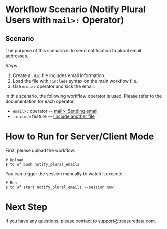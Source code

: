 # Workflow Scenario (Notify Plural Users with `mail>:` Operator)

## Scenario

The purpose of this scenario is to send notification to plural email addresses. 

*Steps*
1. Create a `.dig` file includes email information.
2. Load the file with `!include` syntax on the main workflow file.
3. Use `mail>:` operator and kick the email.

In this scenario, the following workflow operator is used. Please refer to the documentation for each operator.

 - `email>:` operator
 -- [mail>: Sending email](https://docs.digdag.io/operators/mail.html)
 - `!include` feature
 -- [!include another file](https://docs.digdag.io/workflow_definition.html#include-another-file)

# How to Run for Server/Client Mode

First, please upload the workflow.

    # Upload
    $ td wf push notify_plural_emails

You can trigger the session manually to watch it execute.

    # Run
    $ td wf start notify_plural_emails --session now


# Next Step

If you have any questions, please contact to support@treasuredata.com.
